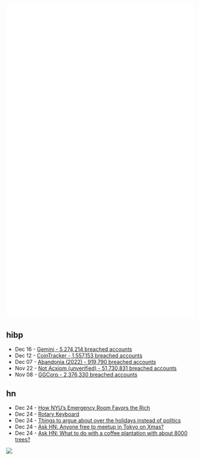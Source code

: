 ![Metrics](https://raw.githubusercontent.com/phixion/phixion/master/metrics.svg)

## hibp

<!--
for https://github.com/phixion/phixion/blob/main/.github/workflows/feeds.yml
-->
<!--START_SECTION:haveibeenpwnd-->
- Dec 16 - [Gemini - 5,274,214 breached accounts](https://haveibeenpwned.com/PwnedWebsites#Gemini)
- Dec 12 - [CoinTracker - 1,557,153 breached accounts](https://haveibeenpwned.com/PwnedWebsites#CoinTracker)
- Dec 07 - [Abandonia (2022) - 919,790 breached accounts](https://haveibeenpwned.com/PwnedWebsites#Abandonia2022)
- Nov 22 - [Not Acxiom (unverified) - 51,730,831 breached accounts](https://haveibeenpwned.com/PwnedWebsites#NotAcxiom)
- Nov 08 - [GGCorp - 2,376,330 breached accounts](https://haveibeenpwned.com/PwnedWebsites#GGCorp)
<!--END_SECTION:haveibeenpwnd-->

## hn

<!--
for https://github.com/phixion/phixion/blob/main/.github/workflows/feeds.yml
-->
<!--START_SECTION:hn-->
- Dec 24 - [How NYU’s Emergency Room Favors the Rich](https://www.nytimes.com/2022/12/22/health/nyu-langone-emergency-room-vip.html)
- Dec 24 - [Rotary Keyboard](https://squidgeefish.com/projects/rotary-keyboard/)
- Dec 24 - [Things to argue about over the holidays instead of politics](https://dynomight.net/arguments/)
- Dec 24 - [Ask HN: Anyone free to meetup in Tokyo on Xmas?](https://news.ycombinator.com/item?id=34115488)
- Dec 24 - [Ask HN: What to do with a coffee plantation with about 8000 trees?](https://news.ycombinator.com/item?id=34115447)
<!--END_SECTION:hn-->

<!--
for https://yhype.me
-->
![](https://hit.yhype.me/github/profile?user_id=13013670)
